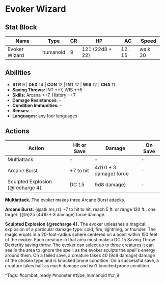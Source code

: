 # Evoker Wizard

## Stat Block

| Name | Type | CR | HP | AC | Speed |
|------|------|----|----|----|-------|
| Evoker Wizard | humanoid | 9 | 121 (22d8 + 22) | 12, 15 | walk 30 |

## Abilities

- **STR** 9 | **DEX** 14 | **CON** 12 | **INT** 17 | **WIS** 12 | **CHA** 11
- **Saving Throws:** INT ++7, WIS ++5  
- **Skills:** Arcana ++7, History ++7  
- **Damage Resistances:** -  
- **Condition Immunities:** -  
- **Senses:** -  
- **Languages:** any four languages


## Actions

| Action | Hit or Save | Damage | On Save |
|--------|--------------|--------|----------|
| Multiattack | - | - | - |
| Arcane Burst | +7 to hit | 4d10 + 3 damage) force | - |
| Sculpted Explosion {@recharge 4} | DC 15 | 9d8 damage) | - |

**Multiattack.** The evoker makes three Arcane Burst attacks.

**Arcane Burst.** {@atk ms,rs} +7 to hit to hit, reach 5 ft. or range 120 ft., one target. {@h}25 (4d10 + 3 damage) force damage.

**Sculpted Explosion {@recharge 4}.** The evoker unleashes a magical explosion of a particular damage type: cold, fire, lightning, or thunder. The magic erupts in a 20-foot-radius sphere centered on a point within 150 feet of the evoker. Each creature in that area must make a DC 15 Saving Throw Dexterity saving throw. The evoker can select up to three creatures it can see in the area to ignore the spell, as the evoker sculpts the spell's energy around them. On a failed save, a creature takes 40 (9d8 damage) damage of the chosen type and is knocked prone condition. On a successful save, a creature takes half as much damage and isn't knocked prone condition.


^Tags: #combat_ready #monster #type_humanoid #cr_9